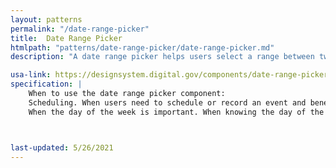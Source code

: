 ```yaml
---
layout: patterns
permalink: "/date-range-picker"
title:  Date Range Picker
htmlpath: "patterns/date-range-picker/date-range-picker.md"
description: "A date range picker helps users select a range between two dates." 

usa-link: https://designsystem.digital.gov/components/date-range-picker/
specification: |
    When to use the date range picker component:
    Scheduling. When users need to schedule or record an event and benefit from the context of a calendar.
    When the day of the week is important. When knowing the day of the week helps users choose a specific date."



last-updated: 5/26/2021
---
```

<!--- if extra information is needed for this pattern, write here in Markdown. -->
<!--- to learn markdown format go to https://docs.github.com/en/github/writing-on-github/basic-writing-and-formatting-syntax -->


